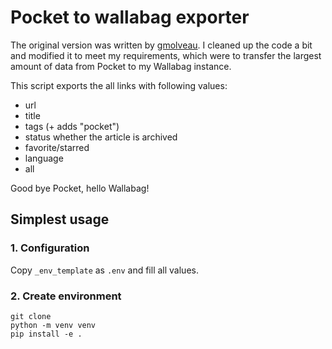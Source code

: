 # Pocket to wallabag exporter

The original version was written by [gmolveau](https://github.com/gmolveau/pocket_to_wallabag). I cleaned up the code a bit and modified it to meet my requirements, which were to transfer the largest amount of data from Pocket to my Wallabag instance.

This script exports the all links with following values:
- url
- title
- tags (+ adds "pocket")
- status whether the article is archived
- favorite/starred
- language
- all  

Good bye Pocket, hello Wallabag!

## Simplest usage

### 1. Configuration 

Copy `_env_template` as `.env` and fill all values.

### 2. Create environment

    git clone 
    python -m venv venv
    pip install -e .
    